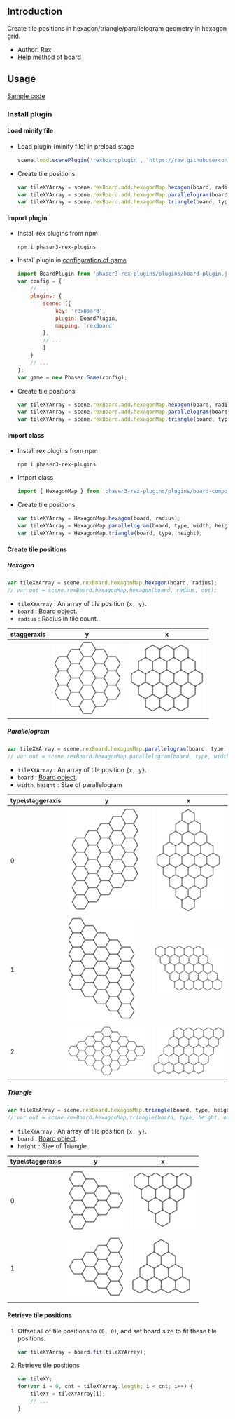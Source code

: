 ## Introduction

Create tile positions in hexagon/triangle/parallelogram geometry in hexagon grid. 

- Author: Rex
- Help method of board

## Usage

[Sample code](https://github.com/rexrainbow/phaser3-rex-notes/tree/master/examples/board-hexagonmap)

### Install plugin

#### Load minify file

- Load plugin (minify file) in preload stage
    ```javascript
    scene.load.scenePlugin('rexboardplugin', 'https://raw.githubusercontent.com/rexrainbow/phaser3-rex-notes/master/dist/rexboardplugin.min.js', 'rexBoard', 'rexBoard');
    ```
- Create tile positions
    ```javascript
    var tileXYArray = scene.rexBoard.add.hexagonMap.hexagon(board, radius);
    var tileXYArray = scene.rexBoard.add.hexagonMap.parallelogram(board, type, width, height);
    var tileXYArray = scene.rexBoard.add.hexagonMap.triangle(board, type, height);
    ```

#### Import plugin

- Install rex plugins from npm
    ```
    npm i phaser3-rex-plugins
    ```
- Install plugin in [configuration of game](game.md#configuration)
    ```javascript
    import BoardPlugin from 'phaser3-rex-plugins/plugins/board-plugin.js';
    var config = {
        // ...
        plugins: {
            scene: [{
                key: 'rexBoard',
                plugin: BoardPlugin,
                mapping: 'rexBoard'
            },
            // ...
            ]
        }
        // ...
    };
    var game = new Phaser.Game(config);
    ```
- Create tile positions
    ```javascript
    var tileXYArray = scene.rexBoard.add.hexagonMap.hexagon(board, radius);
    var tileXYArray = scene.rexBoard.add.hexagonMap.parallelogram(board, type, width, height);
    var tileXYArray = scene.rexBoard.add.hexagonMap.triangle(board, type, height);
    ```

#### Import class

- Install rex plugins from npm
    ```
    npm i phaser3-rex-plugins
    ```
- Import class
    ```javascript
    import { HexagonMap } from 'phaser3-rex-plugins/plugins/board-components.js';
    ```
- Create tile positions
    ```javascript
    var tileXYArray = HexagonMap.hexagon(board, radius);
    var tileXYArray = HexagonMap.parallelogram(board, type, width, height);
    var tileXYArray = HexagonMap.triangle(board, type, height);
    ```

#### Create tile positions

##### Hexagon

```javascript
var tileXYArray = scene.rexBoard.hexagonMap.hexagon(board, radius);
// var out = scene.rexBoard.hexagonMap.hexagon(board, radius, out);
```

- `tileXYArray` : An array of tile position `{x, y}`.
- `board` : [Board object](board.md).
- `radius` : Radius in tile count.

| staggeraxis | y | x |
| ---- | ---- | ---- |
||![Hexagon-y](images/board-hexagonmap/hexagon-y.png)|![Hexagon-x](images/board-hexagonmap/hexagon-x.png)|

##### Parallelogram

```javascript
var tileXYArray = scene.rexBoard.hexagonMap.parallelogram(board, type, width, height);
// var out = scene.rexBoard.hexagonMap.parallelogram(board, type, width, height, out);
```

- `tileXYArray` : An array of tile position `{x, y}`.
- `board` : [Board object](board.md).
- `width`, `height` : Size of parallelogram

| type\staggeraxis | y                                                            | x                                                            |
| ---------------- | ------------------------------------------------------------ | ------------------------------------------------------------ |
| 0                | ![Parallelogram-0y](images/board-hexagonmap/parallelogram-0y.png) | ![Parallelogram-0x](images/board-hexagonmap/parallelogram-0x.png) |
| 1                | ![Parallelogram-1y](images/board-hexagonmap/parallelogram-1y.png) | ![Parallelogram-1x](images/board-hexagonmap/parallelogram-1x.png) |
| 2                | ![Parallelogram-2y](images/board-hexagonmap/parallelogram-2y.png) | ![Parallelogram-2x](images/board-hexagonmap/parallelogram-2x.png) |

##### Triangle

```javascript
var tileXYArray = scene.rexBoard.hexagonMap.triangle(board, type, height);
// var out = scene.rexBoard.hexagonMap.triangle(board, type, height, out);
```

- `tileXYArray` : An array of tile position `{x, y}`.
- `board` : [Board object](board.md).
- `height` : Size of Triangle

| type\staggeraxis | y                                                       | x                                                       |
| ---------------- | ------------------------------------------------------- | ------------------------------------------------------- |
| 0                | ![Triangle-0y](images/board-hexagonmap/triangle-0y.png) | ![Triangle-0x](images/board-hexagonmap/triangle-0x.png) |
| 1                | ![Triangle-1y](images/board-hexagonmap/triangle-1y.png) | ![Triangle-1x](images/board-hexagonmap/triangle-1x.png) |

#### Retrieve tile positions

1. Offset all of tile positions to `(0, 0)`, and set board size to fit these tile positions.
    ```javascript
    var tileXYArray = board.fit(tileXYArray);
    ```
2. Retrieve tile positions
    ```javascript
    var tileXY;
    for(var i = 0, cnt = tileXYArray.length; i < cnt; i++) {
        tileXY = tileXYArray[i];
        // ...
    }
    ```